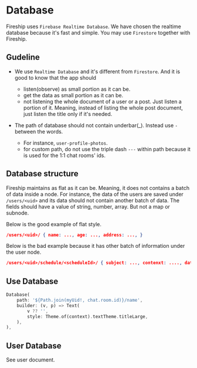 # Database

Fireship uses `Firebase Realtime Database`. We have chosen the realtime database because it's fast and simple. You may use `Firestore` together with Fireship.

## Gudeline

- We use `Realtime Database` and it's different from `Firestore`. And it is good to know that the app should
  - listen(observe) as small portion as it can be.
  - get the data as small portion as it can be.
  - not listening the whole document of a user or a post. Just listen a portion of it. Meaning, instead of listing the whole post document, just listen the title only if it's needed.

- The path of database should not contain underbar(\_). Instead use `-` between the words.
  - For instance, `user-profile-photos`.
  - for custom path, do not use the triple dash `---` within path because it is used for the 1:1 chat rooms' ids.

## Database structure

Fireship maintains as flat as it can be. Meaning, it does not contains a batch of data inside a node. For instance, the data of the users are saved under `/users/<uid>` and its data should not contain another batch of data. The fields should have a value of string, number, array. But not a map or subnode.

Below is the good example of flat style.

```json
/users/<uid>/ { name: ..., age: ..., address: ..., }
```

Below is the bad example because it has other batch of information under the user node.

```json
/users/<uid>/schedule/<scheduleId>/ { subject: ..., contenxt: ...., dateAt: ...}
```

## Use Database

```dart
Database(
    path: '${Path.join(myUid!, chat.room.id)}/name',
    builder: (v, p) => Text(
        v ?? '',
        style: Theme.of(context).textTheme.titleLarge,
    ),
),
```

## User Database

See user document.
